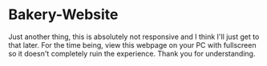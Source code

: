 # Bakery-Website
Just another thing, this is absolutely not responsive and I think I'll just get to that later. 
For the time being, view this webpage on your PC with fullscreen so it doesn't completely ruin the experience. 
Thank you for understanding. 
